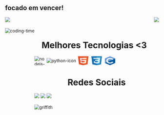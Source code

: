 ## focado em vencer!

 <img  height="180em" src="https://github-readme-stats.vercel.app/api?username=Gasolindo&show_icons=true&theme=great-gatsby&include_all_commits=true&count_private=true"/>
  <img align="right" height="180em" src="https://github-readme-stats.vercel.app/api/top-langs/?username=Gasolindo&layout=compact&langs_count=16&theme=great-gatsby"/>



<div  align="left"> 
  <div style="display: inline_block"><br>
    <img align="left" height="250" alt="coding-time" src="code.gif">
    <h1 align="center">Melhores Tecnologias <3</h1>
    <img align="center" height"30" width="40" alt="python-icon" src="https://cdn.jsdelivr.net/gh/devicons/devicon/icons/python/python-original-wordmark.svg" />
    <img align="center" height="30" width="40" alt="html-icon" src="https://raw.githubusercontent.com/devicons/devicon/master/icons/html5/html5-original.svg">
    <img align="center" height="30" width="40" alt="css-icon" src="https://raw.githubusercontent.com/devicons/devicon/master/icons/css3/css3-original.svg">
    <img align="center" height="30" width="40" alt="c-icon" src="https://raw.githubusercontent.com/devicons/devicon/master/icons/c/c-original.svg">
    <img align="left" height="30" width="40" alt="nodejs-icon" src="https://raw.githubusercontent.com/jmnote/z-icons/master/svg/cpp.svg">
   </div>
    
<h1 align="center">Redes Sociais</h1>
<a href="https://instagram.com/myname_bruno" target="_blank"><img src="https://img.shields.io/badge/-Instagram-%23E4405F?style=for-the-badge&logo=instagram&logoColor=white" target="_blank"></a>
   <a href="https://discord.gg/wagxzStdcR" target="_blank"><img src="https://img.shields.io/badge/Discord-7289DA?style=for-the-badge&logo=discord&logoColor=white" target="_blank"></a>
  <a href = "mailto:bsantiago564@gmail.com"><img src="https://img.shields.io/badge/-Gmail-%23333?style=for-the-badge&logo=gmail&logoColor=white" target="_blank"></a>
   <br>
   <br>
<img align="center" height="650" alt="griffith" src="https://user-images.githubusercontent.com/87341591/223853781-5b847101-73b6-4ef4-a909-7da0ec7631ad.png">

 
